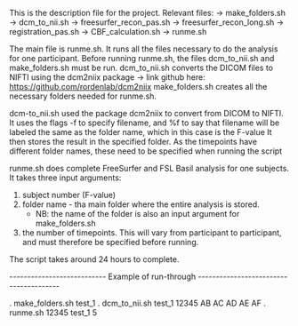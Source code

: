 This is the description file for the project. 
Relevant files: 
-> make_folders.sh 
-> dcm_to_nii.sh 
-> freesurfer_recon_pas.sh 
-> freesurfer_recon_long.sh 
-> registration_pas.sh 
-> CBF_calculation.sh 
-> runme.sh 


The main file is runme.sh. It runs all the files necessary to do the analysis for one participant. 
Before running runme.sh, the files dcm_to_nii.sh and make_folders.sh must be run. 
dcm_to_nii.sh converts the DICOM files to NIFTI using the dcm2niix package -> link github here: https://github.com/rordenlab/dcm2niix
make_folders.sh creates all the necessary folders needed for runme.sh. 

dcm-to_nii.sh used the package dcm2niix to convert from DICOM to NIFTI. 
It uses the flags -f to specify filename, and %f to say that filename will be labeled the same as the folder name, which in this case is the F-value 
It then stores the result in the specified folder. As the timepoints have different folder names, these need to be specified when running the script 

runme.sh does complete FreeSurfer and FSL Basil analysis for one subjects. It takes three input arguments: 
1. subject number (F-value) 
2. folder name - tha main folder where the entire analysis is stored. 
	* NB: the name of the folder is also an input argument for make_folders.sh 
3. the number of timepoints. This will vary from participant to participant, and must therefore be specified before running. 


The script takes around 24 hours to complete. 


--------------------------- Example of run-through ---------------------------------------

. make_folders.sh test_1
. dcm_to_nii.sh test_1 12345 AB AC AD AE AF 
. runme.sh 12345 test_1 5



